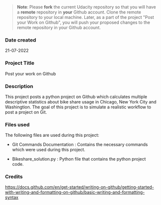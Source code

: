 >**Note**: Please **fork** the current Udacity repository so that you will have a **remote** repository in **your** Github account. Clone the remote repository to your local machine. Later, as a part of the project "Post your Work on Github", you will push your proposed changes to the remote repository in your Github account.

### Date created
21-07-2022

### Project Title
Post your work on Github

### Description
This project posts a python project on Github which calculates multiple descriptive statistics about bike share usage in Chicago, New York City and Washingtion.
The goal of this project is to simulate a realistic workflow to post a project on Git.

### Files used
The following files are used during this project:

- Git Commands Documentation
    : Contains the necessary commands which were used during this project.

- Bikeshare_solution.py
    : Python file that contains the python project code.


### Credits
https://docs.github.com/en/get-started/writing-on-github/getting-started-with-writing-and-formatting-on-github/basic-writing-and-formatting-syntax 

